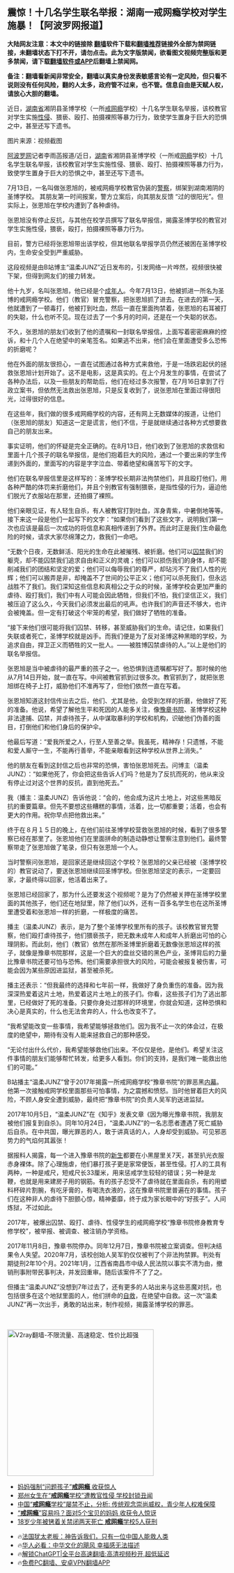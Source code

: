  <!-- 面包屑导航 --> <h2>震惊！十几名学生联名举报：湖南一戒网瘾学校对学生施暴！【阿波罗网报道】</h2> <p class="notice"><b>大陆网友注意：本文中的链接除 <a href="https://github.com/bannedbook/fanqiang" >翻墙</a>软件下载和<a href="https://github.com/killgcd/justmysocks/blob/master/README.md">翻墙推荐</a>链接外全部为禁网链接，未翻墙状态下打不开，请勿点击。此为文字版禁闻，欲看图文视频完整版和更多禁闻，请下载<a href="https://github.com/bannedbook/fanqiang">翻墙软件或APP</a>后翻墙上禁闻网。</p><p>备注：翻墙看新闻非常安全，翻墙以真实身份发表敏感言论有一定风险，但只看不说则没有任何风险，翻的人太多，政府管不过来，也不管。信息自由是天赋人权，请放心大胆的翻墙。</b></p>  <div class="entry"> <p id="summary">近日，<a href="https://www.bannedbook.org/bnews/tag/%E6%B9%96%E5%8D%97%E7%9C%81/" class="st_tag internal_tag" rel="tag" title="标签 湖南省 下的日志">湖南省</a>湘阴县圣博学校（一所<a href="https://www.bannedbook.org/bnews/tag/%E6%88%92%E7%BD%91%E7%98%BE/" class="st_tag internal_tag" rel="tag" title="标签 戒网瘾 下的日志">戒网瘾</a>学校）十几名学生联名举报，该校教官对学生实施<a href="https://www.bannedbook.org/bnews/tag/%e6%80%a7%e4%be%b5/" class="st_tag internal_tag" rel="tag" title="标签 性侵 下的日志">性侵</a>、猥亵、殴打、拍摄裸照等暴力行为，致使学生置身于巨大的恐惧之中，甚至还写下遗书。</p> <p id="conimg">图片来源：视频截图</p> <p><span class='wp_keywordlink_affiliate'><a href="https://www.aboluowang.com/" title="阿波罗网" target="_blank">阿波罗网</a></span>记者李雨菡报道/近日，<a href="https://www.bannedbook.org/bnews/tag/%e6%b9%96%e5%8d%97/" class="st_tag internal_tag" rel="tag" title="标签 湖南 下的日志">湖南</a>省湘阴县圣博学校（一所戒<a href="https://www.bannedbook.org/bnews/tag/%e7%bd%91%e7%98%be/" class="st_tag internal_tag" rel="tag" title="标签 网瘾 下的日志">网瘾</a>学校）十几名学生联名举报，该校教官对学生实施性侵、猥亵、殴打、拍摄裸照等暴力行为，致使学生置身于巨大的恐惧之中，甚至还写下遗书。</p> <p>7月13日，一名叫做张恩旭的，被戒网瘾学校教官伪装的<a href="https://www.bannedbook.org/bnews/tag/%e8%ad%a6%e5%af%9f/" class="st_tag internal_tag" rel="tag" title="标签 警察 下的日志">警察</a>，绑架到湖南湘阴的圣博学校。 其朋友第一时间报案，警方立案后，向其朋友反馈 “过的很阳光”。但实际上，张恩旭在学校内遭到了各种虐待。</p> <p>张恩旭没有停止反抗，与其他在校学员撰写了联名举报信，揭露圣博学校的教官对学生实施性侵，猥亵，殴打，拍摄裸照等暴力行为。</p> <p>目前，警方已经将张恩旭带出该学校，但其他联名举报学员仍然还被困在圣博学校内，生命安全受到严重威胁。</p> <p>这段视频是由B站博主“温柔JUNZ”近日发布的，引发网络一片哗然，视频很快被下架，但得到网友们的接力转发。</p> <p>他十九岁，名叫张恩旭，他已经是个<a href="https://www.bannedbook.org/bnews/tag/%E6%88%90%E5%B9%B4%E4%BA%BA/" class="st_tag internal_tag" rel="tag" title="标签 成年人 下的日志">成年人</a>。今年7月13日，他被抓进一所名为圣博的戒网瘾学校。他们（教官）冒充警察，把张恩旭抓了进去。在进去的第一天，他就遭到了一顿毒打，他被打到吐血，然后一直在里面拘禁着，张恩旭的右耳被打的失聪，什么也听不见。现在过去了一个多月的时间，还是在一个失聪的状态。</p> <p>不久，张恩旭的朋友们收到了他的遗嘱和一封联名举报信，上面写着密密麻麻的控诉，和十几个人在绝望中的亲笔签名。如果逃不出来，他们会在里面遭受多么恐怖的折磨呢？</p>  <p>他在外面的朋友很担心，一直在试图通过各种方式来救他，于是一场跌宕起伏的拯救张恩旭计划开始了。这不是电影，这是真实的。在上个月发生的事情，在尝试了各种办法后，以及一些朋友的帮助后，他们在经过多次报警，在7月16日拿到了行政立案书，但依然无法救出张恩旭，只是反复收到了，说张恩旭在里面过得很阳光，过得很好的信息。</p> <p>在这些年，我们做的很多戒网瘾学校的内容，还有网上无数媒体的报道，让他们（张恩旭的朋友）知道这一定是谎言，他们不信，于是就继续通过各种方式想要救自己的朋友出来。</p> <p>事实证明，他们的怀疑是完全正确的。在8月13日，他们收到了张恩旭的求救信和里面十几个孩子的联名举报信，是他们抱着巨大的风险，通过一个要出来的学生传递到外面的，里面写的内容是字字泣血、带着绝望和痛苦写下的文字。</p> <p>他们在联名举报信里是这样写的：圣博学校长期非法拘禁他们，并且殴打他们，用各种严酷的体罚来折磨他们，并且个别教官有强制猥亵，是指性侵的行为，逼迫他们脱光了衣服站在那里，还拍摄了裸照。</p> <p>他们亲眼见证，有人轻生自杀，有人被教官打到吐血，浑身青紫，中暑倒地等等。<br />接下来这一段是他们一起写下的文字：“如果你们看到了这些文字，说明我们第一次也应该是最后一次成功的将信息和真相传递到了外界。而此时正是我们生命最危险的时候，请求大家尽绵薄之力，救我们一命吧。</p> <p>“无数个日夜，无数鲜活、阳光的生命在此被摧残、被折磨。他们可以<a href="https://www.bannedbook.org/bnews/tag/%E5%9B%9A%E7%A6%81/" class="st_tag internal_tag" rel="tag" title="标签 囚禁 下的日志">囚禁</a>我们的躯壳，却不能囚禁我们追求自由和正义的灵魂；他们可以损伤我们的身体，却不能削减我们的团结和坚定的爱；他们可以侮辱我们的尊严，却玷污不了我们人性的光辉；他们可以搬弄是非，却掩盖不了世间的公平正义；他们可以杀死我们，但永远战胜不了我们。我们深知这些信息和真相公之于众的时候，圣博学校会更加严重的虐待、殴打我们，我们中有人可能会因此牺牲，但我们不怕，我们坚信正义，我们被压迫了这么久，今天我们必须发出最后的吼声。也许我们的声音还不够大，也许会被掩盖。但一定有打破这个牢笼的希望，我们做好了牺牲的准备。</p> <p>“接下来他们很可能将我们囚禁、转移，甚至威胁我们的生命。请记住，如果我们失联或者死亡，圣博学校就是凶手。而我们便是为了反对圣博这种黑暗的学校，为追求自由，捍卫正义而牺牲的又一批人。——被胜博囚禁虐待的人。”以上是他们的联名举报信。</p> <p>张恩旭是当中被虐待的最严重的孩子之一。他恐惧到连遗嘱都写好了。那时候的他从7月14日开始，就一直在写。中间被教官抓到过很多次。教官抓到了，就把张恩旭绑在椅子上打，威胁他们不准再写了，但他们依然一直在写着。</p> <p>张恩旭知道这封信传出去之后，他们、尤其是他，会受到怎样的折磨，他做好了死的准备。他说，希望了解他生平和死因的人能多关注，像<a href="https://www.bannedbook.org/bnews/tag/%E8%B1%AB%E7%AB%A0%E4%B9%A6%E9%99%A2/" class="st_tag internal_tag" rel="tag" title="标签 豫章书院 下的日志">豫章书院</a>、圣博学校这种非法逮捕、囚禁，并虐待孩子，从中谋取暴利的学校和机构，识破他们伪善的面目，打倒他们和他们身后的保护伞。</p>  <p>他最后写道：“爱我所爱之人，行至人至善之举。我虽死，精神存！只遗憾，不能和爱人厮守一生，不能再行善举，不能亲眼看到这种学校从世界上消失。”</p> <p>他的朋友在看到这封信之后也非常的恐惧，害怕张恩旭死去。问博主（温柔JUNZ）：“如果他死了，你会把这些告诉人们吗？他是为了反抗而死的，他从来没有停止过对这个世界的反抗，直到他死去。”</p> <p>我（播主：温柔JUNZ）告诉他说：“会的，他会成为这片土地上，对这些黑暗反抗的重要篇章。但先不要想这些糟糕的事情，活着，比一切都重要；活着，也会有更大的作用。祝你早点把他救出来。”</p> <p>终于在８月１５日的晚上，在他们前往圣博学校营救张恩旭的时候，看到了很多警察已经在那里了。张恩旭他们在里面拼命的制造动静想让警察注意到他们。最终警察带走了张恩旭做了笔录，但只有张恩旭一个人。</p> <p>当时警察问张恩旭，是回家还是继续回这个学校？张恩旭的父亲已经被（圣博学校的）教官说动了，要送张恩旭继续回圣博学校。但张恩旭坚定的表示，一定要回家，才最终得以回家，他活着出来了。</p> <p>张恩旭已经回家了，那为什么还要发这个视频呢？是为了仍然被关押在圣博学校里面的其他孩子，他们还在地狱里，除了他们以外，还有一百多名学生也在这所圣博里遭受着和张恩旭一样的折磨，一样极度的痛苦。</p> <p>播主（温柔JUNZ）表示，是为了整个圣博学校里所有的孩子。该校教官冒充警察，他们殴打虐待孩子，他们猥亵孩子，把无数未成年人和成年人折磨出可怕的心理阴影。而此刻，他们（教官）依然在那所圣博里折磨着无数像张恩旭这样的孩子，就像是豫章书院那样，这是一个巨大的盘丝交错的黑色产业，圣博背后的力量比豫章书院还要可怕与恐怖。他们需要承担很大的风险，可能会被报复被伤害，可能会因为某些原因进监狱，甚至被杀死。</p> <p>播主还表示：“但我最终的选择和七年前一样，我做好了身负重伤的准备。因为我深深热爱着这片土地，热爱着这片土地上的孩子们。你看，这些孩子们为了逃出那里，已经做好了死的准备。只要你身处过那样的环境里，你就会知道，这种恐惧和决心是真实的，什么也无法舍弃的人，什么也改变不了。</p> <p>“我希望能改变一些事情，我希望能够拯救他们。因为我不止一次的体会过，在极度的绝望中，期待有没有人能来拯救自己的那种感受。</p>  <p>“无论付出什么代价，我希望能够救他们出来。不仅仅是他，是他们。希望关注这件事情的朋友们能够帮忙转发，给更多人看到。你们的支持，是我们唯一能救出他们的可能。”</p> <p>B站播主“温柔JUNZ”曾于2017年揭露一所戒网瘾学校“豫章书院”的罪恶黑<span class='wp_keywordlink_affiliate'><a href="https://www.bannedbook.org/bnews/ccpdope/" title="中共高层内幕" target="_blank">内幕</a></span>。他第一次接触戒网学校里面那些可怕事情，为之震撼和愤怒。当时他冒着巨大的风险，不顾人身安全遭到威胁，最终把“豫章书院”的负责人吴军豹送进监狱。</p> <p>2017年10月5日，“温柔JUNZ”在《知乎》发表文章《因为曝光豫章书院，我朋友被他们报复到自杀》。同年10月24日，“温柔JUNZ”的一名志愿者遭遇了死亡威胁后自杀。在中共国，曝光罪恶的人，敢于讲真话的人，人身却受到威胁。可见邪恶势力的气焰何其嚣张！</p> <p>据报料人揭露，每一个进入豫章书院的<span class='wp_keywordlink'><a href="https://www.bannedbook.org/forum2/topic1642.html" title="正见网《新生》" target="_blank">新生</a></span>都要在小黑屋里关7天，甚至扒光衣服赤身裸体。除了心理施虐，他们暴打孩子更是家常便饭，甚至性侵。打人的工具有两种，一种是戒尺，短戒尺长33厘米，用来惩戒学生较轻的错误；另一种是龙鞭，也就是用来建房子用的钢筋。有的孩子忍受不了虐待就在里面自杀，有的用塑料杯碎片割腕，有吃牙膏的，有喝洗衣液的，这在豫章书院里普遍在的事情。孩子们在这种非人的虐待下胆颤心惊，精神萎靡，终于成为家长眼中的“好孩子”。人间炼狱，不过如此。</p> <p>2017年，被爆出囚禁、殴打、虐待、性侵学生的戒网瘾学校“豫章书院修身教育专修学校”，被举报、被调查、被注销办学资格。</p> <p>2017年11月8日，豫章书院停办。同年12月7日，豫章书院被立案调查。但判决结果令人失望。2020年7月，该校创始人吴军豹仅仅被判了个非法拘禁罪。判处有期徒刑2年10个月。2021年1月，江西省南昌市中级人民法院以事实不清为由，撤销刑事附带民事判决，并发回重审。随后该案件不了了之。</p> <p>但播主“温柔JUNZ”没想到7年过去了，还有更多的人站出来与这些恶魔对抗，也包括很多在这个地狱里面的人，他们拼命的<span class='wp_keywordlink'><a href="https://www.bannedbook.org/forum5/topic42.html" title="萨斯、诚信与自救" target="_blank">自救</a></span>，在绝望中自救。这一次“温柔JUNZ”再一次出手，勇敢的站出来，制作视频，揭露圣博学校的罪恶。<br />&nbsp;</p> <p><br/><a href="https://github.com/bannedbook/fanqiang/wiki/V2ray%E6%9C%BA%E5%9C%BA"><img src="https://raw.githubusercontent.com/bannedbook/fanqiang/master/v2ss/images/v2free.jpg" width="336" alt="V2ray翻墙-不限流量、高速稳定、性价比超强"></a><br/></p> <!--<div id="taboola-mid-1"></div>--><ul class='op-related-articles' title='相关阅读'> <li><a href='https://www.bannedbook.org/bnews/cnnews/20240104/1983381.html' target='_blank'>妈妈强制“问题孩子”<b>戒网瘾</b> 收获惊人</a></li> <li><a href='https://www.bannedbook.org/bnews/cbnews/20230922/1937043.html' target='_blank'>郑州女生在“<b>戒网瘾</b>学校”遭教官性侵 学校封锁丑闻</a></li> <li><a href='https://www.bannedbook.org/bnews/headline/20230202/1843358.html' target='_blank'>中国“<b>戒网瘾</b>学校”屡禁不止，分析: 传统观念崇尚威权，青少年人权难保障</a></li> <li><a href='https://www.bannedbook.org/bnews/comments/20200707/1356989.html' target='_blank'>“<b>戒网瘾</b>”容易吗？面对5个宝贝的妈妈  收获令人惊讶</a></li> <li><a href='https://www.bannedbook.org/bnews/lifebaike/20190221/1084371.html' target='_blank'>18岁少年被铐着关禁闭两天死亡 <b>戒网瘾</b>学校5人获刑</a></li> </ul> <ul class="texttj"> <li>🔥<a href="https://www.bannedbook.org/bnews/ssgc/20230219/1850782.html" target="_blank">法国犹太老板：神告诉我们，只有一位中国人能救人类</a></li> <li>🔥<a href="https://www.bannedbook.org/bnews/comments/20220220/1694796.html" target="_blank">华人必看：中华文化的飓风 幸福感无法描述</a></li> <li>🔥<a href="https://github.com/bannedbook/fanqiang/wiki/V2ray%E6%9C%BA%E5%9C%BA" target="_blank">解锁ChatGPT|全平台高速翻墙:高清视频秒开,超低延迟</a></li> <li>🔥<a href="https://github.com/bannedbook/fanqiang/wiki/%E7%A6%81%E9%97%BB%E7%BD%91%E5%AE%89%E5%8D%93%E7%BF%BB%E5%A2%99%E6%96%B0%E9%97%BBAPP" target="_blank">免费PC翻墙、安卓VPN翻墙APP</a></li> </ul><p class="src-info"> </p> <a name='sharetosocial'></a> <div style="margin-bottom:5px;padding-bottom:5px;clear:both"> <div id="archive-pix-1" class="banner-ads"> <!-- AuctionX Display platform tag START --> <div id="27602x728x90x621x_ADSLOT1" clicktrack="%%CLICK_URL_ESC%%"></div>  <!-- AuctionX Display platform tag END --> </div> <div id="archive-pix-2" class="banner-ads"> <!-- AuctionX Display platform tag START --> <div id="27556x300x250x621x_ADSLOT1" clicktrack="%%CLICK_URL_ESC%%" style="margin:0 auto;text-align:center"></div>  <!-- AuctionX Display platform tag END --> </div> </div>  <div id="archive-pix-1" class="banner-ads"> <!-- AuctionX Display platform tag START --> <div id="27603x728x90x621x_ADSLOT1" clicktrack="%%CLICK_URL_ESC%%"></div>  <!-- AuctionX Display platform tag END --> </div> </div><!--END ENTRY--> 